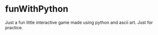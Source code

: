 # funWithPython
 Just a fun little interactive game made using python and ascii art. Just for practice.
